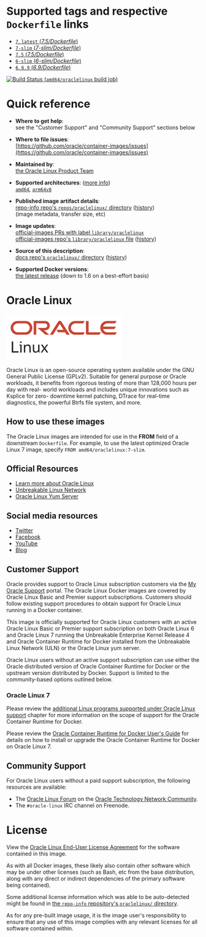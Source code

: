 <!--

********************************************************************************

WARNING:

    DO NOT EDIT "oraclelinux/README.md"

    IT IS AUTO-GENERATED

    (from the other files in "oraclelinux/" combined with a set of templates)

********************************************************************************

-->

# Supported tags and respective `Dockerfile` links

-	[`7`, `latest` (*7.5/Dockerfile*)](https://github.com/oracle/container-images/blob/558ce97a69cb5d0a4ca7a4705ccd838bfc3c1c19/7.5/Dockerfile)
-	[`7-slim` (*7-slim/Dockerfile*)](https://github.com/oracle/container-images/blob/558ce97a69cb5d0a4ca7a4705ccd838bfc3c1c19/7-slim/Dockerfile)
-	[`7.5` (*7.5/Dockerfile*)](https://github.com/oracle/container-images/blob/558ce97a69cb5d0a4ca7a4705ccd838bfc3c1c19/7.5/Dockerfile)
-	[`6-slim` (*6-slim/Dockerfile*)](https://github.com/oracle/container-images/blob/558ce97a69cb5d0a4ca7a4705ccd838bfc3c1c19/6-slim/Dockerfile)
-	[`6`, `6.9` (*6.9/Dockerfile*)](https://github.com/oracle/container-images/blob/558ce97a69cb5d0a4ca7a4705ccd838bfc3c1c19/6.9/Dockerfile)

[![Build Status](https://doi-janky.infosiftr.net/job/multiarch/job/amd64/job/oraclelinux/badge/icon) (`amd64/oraclelinux` build job)](https://doi-janky.infosiftr.net/job/multiarch/job/amd64/job/oraclelinux/)

# Quick reference

-	**Where to get help**:  
	see the "Customer Support" and "Community Support" sections below

-	**Where to file issues**:  
	[https://github.com/oracle/container-images/issues](https://github.com/oracle/container-images/issues)

-	**Maintained by**:  
	[the Oracle Linux Product Team](https://github.com/oracle/container-images)

-	**Supported architectures**: ([more info](https://github.com/docker-library/official-images#architectures-other-than-amd64))  
	[`amd64`](https://hub.docker.com/r/amd64/oraclelinux/), [`arm64v8`](https://hub.docker.com/r/arm64v8/oraclelinux/)

-	**Published image artifact details**:  
	[repo-info repo's `repos/oraclelinux/` directory](https://github.com/docker-library/repo-info/blob/master/repos/oraclelinux) ([history](https://github.com/docker-library/repo-info/commits/master/repos/oraclelinux))  
	(image metadata, transfer size, etc)

-	**Image updates**:  
	[official-images PRs with label `library/oraclelinux`](https://github.com/docker-library/official-images/pulls?q=label%3Alibrary%2Foraclelinux)  
	[official-images repo's `library/oraclelinux` file](https://github.com/docker-library/official-images/blob/master/library/oraclelinux) ([history](https://github.com/docker-library/official-images/commits/master/library/oraclelinux))

-	**Source of this description**:  
	[docs repo's `oraclelinux/` directory](https://github.com/docker-library/docs/tree/master/oraclelinux) ([history](https://github.com/docker-library/docs/commits/master/oraclelinux))

-	**Supported Docker versions**:  
	[the latest release](https://github.com/docker/docker-ce/releases/latest) (down to 1.6 on a best-effort basis)

# Oracle Linux

![logo](https://raw.githubusercontent.com/docker-library/docs/ec0d698a7724e87f1e9ee0e4af266a334a574a03/oraclelinux/logo.png)

Oracle Linux is an open-source operating system available under the GNU General Public License (GPLv2). Suitable for general purpose or Oracle workloads, it benefits from rigorous testing of more than 128,000 hours per day with real- world workloads and includes unique innovations such as Ksplice for zero- downtime kernel patching, DTrace for real-time diagnostics, the powerful Btrfs file system, and more.

## How to use these images

The Oracle Linux images are intended for use in the **FROM** field of a downstream `Dockerfile`. For example, to use the latest optimized Oracle Linux 7 image, specify `FROM amd64/oraclelinux:7-slim`.

## Official Resources

-	[Learn more about Oracle Linux](https://oracle.com/linux)
-	[Unbreakable Linux Network](https://linux.oracle.com)
-	[Oracle Linux Yum Server](http://yum.oracle.com)

## Social media resources

-	[Twitter](https://twitter.com/ORCL_Linux)
-	[Facebook](https://www.facebook.com/OracleLinux)
-	[YouTube](https://www.youtube.com/user/OracleLinuxChannel)
-	[Blog](http://blogs.oracle.com/linux)

## Customer Support

Oracle provides support to Oracle Linux subscription customers via the [My Oracle Support](https://support.oracle.com) portal. The Oracle Linux Docker images are covered by Oracle Linux Basic and Premier support subscriptions. Customers should follow existing support procedures to obtain support for Oracle Linux running in a Docker container.

This image is officially supported for Oracle Linux customers with an active Oracle Linux Basic or Premier support subscription on both Oracle Linux 6 and Oracle Linux 7 running the Unbreakable Enterprise Kernel Release 4 and Oracle Container Runtime for Docker installed from the Unbreakable Linux Network (ULN) or the Oracle Linux yum server.

Oracle Linux users without an active support subscription can use either the Oracle distributed version of Oracle Container Runtime for Docker or the upstream version distributed by Docker. Support is limited to the community-based options outlined below.

### Oracle Linux 7

Please review the [additional Linux programs supported under Oracle Linux support](https://docs.oracle.com/cd/E52668_01/E63013/html/ol7-lic-addl-packages.html) chapter for more information on the scope of support for the Oracle Container Runtime for Docker.

Please review the [Oracle Container Runtime for Docker User's Guide](https://docs.oracle.com/cd/E52668_01/E87205/html/index.html) for details on how to install or upgrade the Oracle Container Runtime for Docker on Oracle Linux 7.

## Community Support

For Oracle Linux users without a paid support subscription, the following resources are available:

-	The [Oracle Linux Forum](https://community.oracle.com/community/server_%26_storage_systems/linux/oracle_linux) on the [Oracle Technology Network Community](https://community.oracle.com/welcome).
-	The `#oracle-linux` IRC channel on Freenode.

# License

View the [Oracle Linux End-User License Agreement](https://oss.oracle.com/ol6/EULA) for the software contained in this image.

As with all Docker images, these likely also contain other software which may be under other licenses (such as Bash, etc from the base distribution, along with any direct or indirect dependencies of the primary software being contained).

Some additional license information which was able to be auto-detected might be found in [the `repo-info` repository's `oraclelinux/` directory](https://github.com/docker-library/repo-info/tree/master/repos/oraclelinux).

As for any pre-built image usage, it is the image user's responsibility to ensure that any use of this image complies with any relevant licenses for all software contained within.
